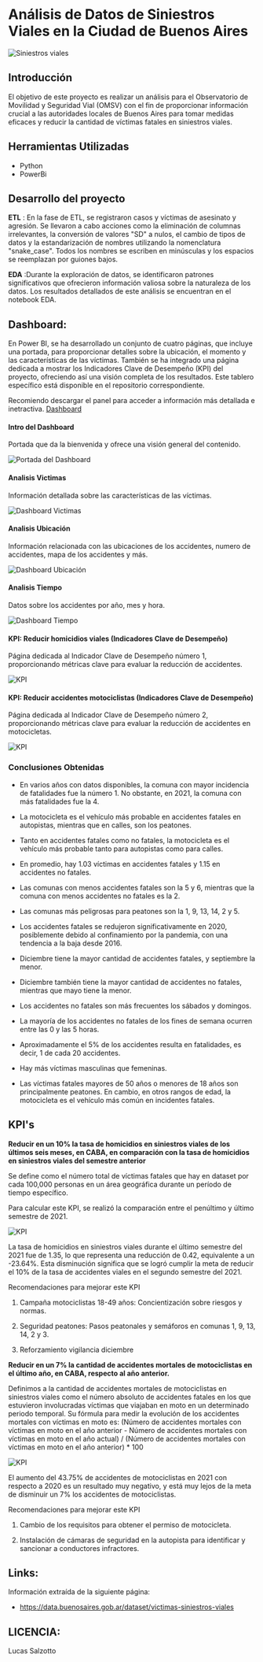 # Análisis de Datos de Siniestros Viales en la Ciudad de Buenos Aires
![Siniestros viales](img/sin.jpg)

## Introducción

El objetivo de este proyecto es realizar un análisis para el Observatorio de Movilidad y Seguridad Vial (OMSV) con el fin de proporcionar información crucial a las autoridades locales de Buenos Aires para tomar medidas eficaces y reducir la cantidad de víctimas fatales en siniestros viales.


## **Herramientas Utilizadas**

+ Python
+ PowerBi


## Desarrollo del proyecto

**ETL** : En la fase de ETL, se registraron casos y víctimas de asesinato y agresión. Se llevaron a cabo acciones como la eliminación de columnas irrelevantes, la conversión de valores "SD" a nulos, el cambio de tipos de datos y la estandarización de nombres utilizando la nomenclatura "snake_case". Todos los nombres se escriben en minúsculas y los espacios se reemplazan por guiones bajos.


 **EDA** :Durante la exploración de datos, se identificaron patrones significativos que ofrecieron información valiosa sobre la naturaleza de los datos. Los resultados detallados de este análisis se encuentran en el notebook EDA.


## **Dashboard**:

En Power BI, se ha desarrollado un conjunto de cuatro páginas, que incluye una portada, para proporcionar detalles sobre la ubicación, el momento y las características de las víctimas. También se ha integrado una página dedicada a mostrar los Indicadores Clave de Desempeño (KPI) del proyecto, ofreciendo así una visión completa de los resultados. Este tablero específico está disponible en el repositorio correspondiente.

Recomiendo descargar el panel para acceder a información más detallada e inetractiva. [Dashboard](Dashboard_SiniestrosViales.pbix)

#### Intro del Dashboard

Portada que da la bienvenida y ofrece una visión general del contenido.

![Portada del Dashboard](img/1.png)

####  Analisis Victimas

Información detallada sobre las características de las víctimas.

![Dashboard Victimas](img/6.png)

####  Analisis Ubicación

Información relacionada con las ubicaciones de los accidentes, numero de accidentes, mapa de los accidentes y más.

![Dashboard Ubicación](img/2.png)

####  Analisis Tiempo

Datos sobre los accidentes por año, mes y hora.

![Dashboard Tiempo](img/3.png)

####  KPI: Reducir homicidios viales (Indicadores Clave de Desempeño)

Página dedicada al Indicador Clave de Desempeño número 1, proporcionando métricas clave para evaluar la reducción de accidentes.

![KPI](img/4.png)


####  KPI: Reducir accidentes motociclistas (Indicadores Clave de Desempeño)

Página dedicada al Indicador Clave de Desempeño número 2, proporcionando métricas clave para evaluar la reducción de accidentes en motocicletas.

![KPI](img/5.png)


### Conclusiones Obtenidas

- En varios años con datos disponibles, la comuna con mayor incidencia de fatalidades fue la número 1. No obstante, en 2021, la comuna con más fatalidades fue la 4.

- La motocicleta es el vehículo más probable en accidentes fatales en autopistas, mientras que en calles, son los peatones.

- Tanto en accidentes fatales como no fatales, la motocicleta es el vehículo más probable tanto para autopistas como para calles.

- En promedio, hay 1.03 víctimas en accidentes fatales y 1.15 en accidentes no fatales.

- Las comunas con menos accidentes fatales son la 5 y 6, mientras que la comuna con menos accidentes no fatales es la 2.

- Las comunas más peligrosas para peatones son la 1, 9, 13, 14, 2 y 5.

- Los accidentes fatales se redujeron significativamente en 2020, posiblemente debido al confinamiento por la pandemia, con una tendencia a la baja desde 2016.

- Diciembre tiene la mayor cantidad de accidentes fatales, y septiembre la menor.

- Diciembre también tiene la mayor cantidad de accidentes no fatales, mientras que mayo tiene la menor.

- Los accidentes no fatales son más frecuentes los sábados y domingos.

- La mayoría de los accidentes no fatales de los fines de semana ocurren entre las 0 y las 5 horas.

- Aproximadamente el 5% de los accidentes resulta en fatalidades, es decir, 1 de cada 20 accidentes.

- Hay más víctimas masculinas que femeninas.

- Las víctimas fatales mayores de 50 años o menores de 18 años son principalmente peatones. En cambio, en otros rangos de edad, la motocicleta es el vehículo más común en incidentes fatales.


## KPI's

**Reducir en un 10% la tasa de homicidios en siniestros viales de los últimos seis meses, en CABA, en comparación con la tasa de homicidios en siniestros viales del semestre anterior**

Se define como el número total de víctimas fatales que hay en dataset por cada 100,000 personas en un área geográfica durante un período de tiempo específico.

Para calcular este KPI, se realizó la comparación entre el penúltimo y último semestre de 2021.

  ![KPI](img/5.png)

La tasa de homicidios en siniestros viales durante el último semestre del 2021 fue de 1.35, lo que representa una reducción de 0.42, equivalente a un -23.64%. Esta disminución significa que se logró cumplir la meta de reducir el 10% de la tasa de accidentes viales en el segundo semestre del 2021.

Recomendaciones para mejorar este KPI

1. Campaña motociclistas 18-49 años: Concientización sobre riesgos y normas.

2. Seguridad peatones: Pasos peatonales y semáforos en comunas 1, 9, 13, 14, 2 y 3.

3. Reforzamiento vigilancia diciembre



**Reducir en un 7% la cantidad de accidentes mortales de motociclistas en el último año, en CABA, respecto al año anterior.**

Definimos a la cantidad de accidentes mortales de motociclistas en siniestros viales como el número absoluto de accidentes fatales en los que estuvieron involucradas víctimas que viajaban en moto en un determinado periodo temporal. Su fórmula para medir la evolución de los accidentes mortales con víctimas en moto es: (Número de accidentes mortales con víctimas en moto en el año anterior - Número de accidentes mortales con víctimas en moto en el año actual) / (Número de accidentes mortales con víctimas en moto en el año anterior) * 100

![KPI](img/6.png)

El aumento del 43.75% de accidentes de motociclistas en 2021 con respecto a 2020 es un resultado muy negativo, y está muy lejos de la meta de disminuir un 7% los accidentes de motociclistas.

Recomendaciones para mejorar este KPI

1. Cambio de los requisitos para obtener el permiso de motocicleta.

2. Instalación de cámaras de seguridad en la autopista para identificar y sancionar a conductores infractores.

## **Links:**

Información extraída de la siguiente página: 
- https://data.buenosaires.gob.ar/dataset/victimas-siniestros-viales


## **LICENCIA:**
Lucas Salzotto

